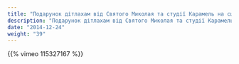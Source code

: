```yaml
---
title: "Подарунок дітлахам від Святого Миколая та студії Карамель на сцені РБК"
description: "Подарунок дітлахам від Святого Миколая та студії Карамель на сцені РБК"
date: "2014-12-24"
weight: "39"
---
```


{{% vimeo 115327167 %}}

